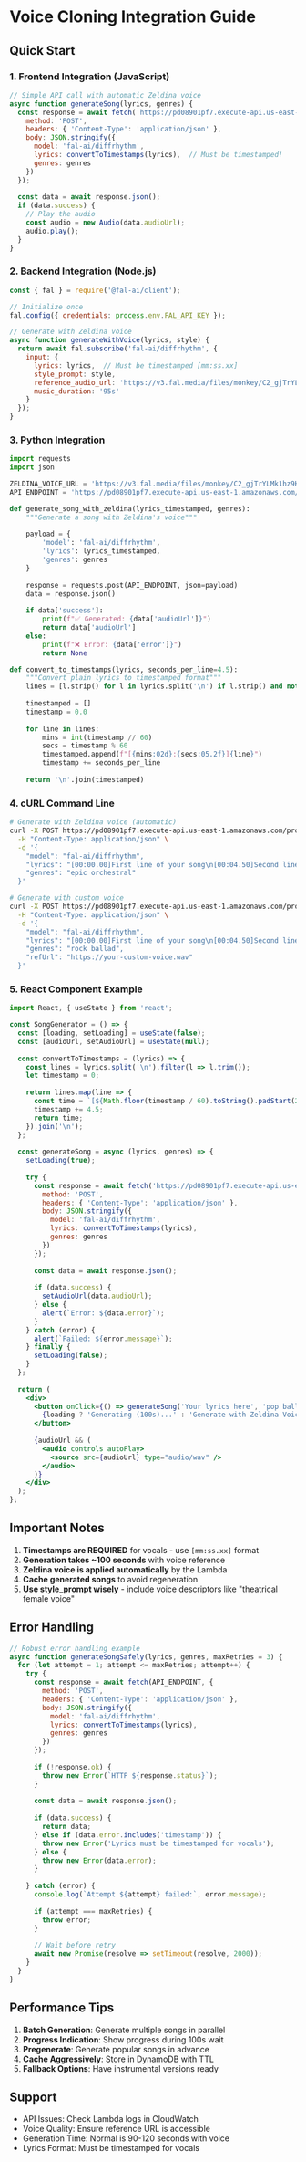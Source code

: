 # Voice Cloning Integration Guide

## Quick Start

### 1. Frontend Integration (JavaScript)
```javascript
// Simple API call with automatic Zeldina voice
async function generateSong(lyrics, genres) {
  const response = await fetch('https://pd08901pf7.execute-api.us-east-1.amazonaws.com/prod/fal/test', {
    method: 'POST',
    headers: { 'Content-Type': 'application/json' },
    body: JSON.stringify({
      model: 'fal-ai/diffrhythm',
      lyrics: convertToTimestamps(lyrics),  // Must be timestamped!
      genres: genres
    })
  });
  
  const data = await response.json();
  if (data.success) {
    // Play the audio
    const audio = new Audio(data.audioUrl);
    audio.play();
  }
}
```

### 2. Backend Integration (Node.js)
```javascript
const { fal } = require('@fal-ai/client');

// Initialize once
fal.config({ credentials: process.env.FAL_API_KEY });

// Generate with Zeldina voice
async function generateWithVoice(lyrics, style) {
  return await fal.subscribe('fal-ai/diffrhythm', {
    input: {
      lyrics: lyrics,  // Must be timestamped [mm:ss.xx]
      style_prompt: style,
      reference_audio_url: 'https://v3.fal.media/files/monkey/C2_gjTrYLMk1hz9KF5vN2_output.wav',
      music_duration: '95s'
    }
  });
}
```

### 3. Python Integration
```python
import requests
import json

ZELDINA_VOICE_URL = 'https://v3.fal.media/files/monkey/C2_gjTrYLMk1hz9KF5vN2_output.wav'
API_ENDPOINT = 'https://pd08901pf7.execute-api.us-east-1.amazonaws.com/prod/fal/test'

def generate_song_with_zeldina(lyrics_timestamped, genres):
    """Generate a song with Zeldina's voice"""
    
    payload = {
        'model': 'fal-ai/diffrhythm',
        'lyrics': lyrics_timestamped,
        'genres': genres
    }
    
    response = requests.post(API_ENDPOINT, json=payload)
    data = response.json()
    
    if data['success']:
        print(f"✅ Generated: {data['audioUrl']}")
        return data['audioUrl']
    else:
        print(f"❌ Error: {data['error']}")
        return None

def convert_to_timestamps(lyrics, seconds_per_line=4.5):
    """Convert plain lyrics to timestamped format"""
    lines = [l.strip() for l in lyrics.split('\n') if l.strip() and not l.startswith('[')]
    
    timestamped = []
    timestamp = 0.0
    
    for line in lines:
        mins = int(timestamp // 60)
        secs = timestamp % 60
        timestamped.append(f"[{mins:02d}:{secs:05.2f}]{line}")
        timestamp += seconds_per_line
    
    return '\n'.join(timestamped)
```

### 4. cURL Command Line
```bash
# Generate with Zeldina voice (automatic)
curl -X POST https://pd08901pf7.execute-api.us-east-1.amazonaws.com/prod/fal/test \
  -H "Content-Type: application/json" \
  -d '{
    "model": "fal-ai/diffrhythm",
    "lyrics": "[00:00.00]First line of your song\n[00:04.50]Second line here",
    "genres": "epic orchestral"
  }'

# Generate with custom voice
curl -X POST https://pd08901pf7.execute-api.us-east-1.amazonaws.com/prod/fal/test \
  -H "Content-Type: application/json" \
  -d '{
    "model": "fal-ai/diffrhythm",
    "lyrics": "[00:00.00]First line of your song\n[00:04.50]Second line here",
    "genres": "rock ballad",
    "refUrl": "https://your-custom-voice.wav"
  }'
```

### 5. React Component Example
```jsx
import React, { useState } from 'react';

const SongGenerator = () => {
  const [loading, setLoading] = useState(false);
  const [audioUrl, setAudioUrl] = useState(null);
  
  const convertToTimestamps = (lyrics) => {
    const lines = lyrics.split('\n').filter(l => l.trim());
    let timestamp = 0;
    
    return lines.map(line => {
      const time = `[${Math.floor(timestamp / 60).toString().padStart(2, '0')}:${(timestamp % 60).toFixed(2).padStart(5, '0')}]${line}`;
      timestamp += 4.5;
      return time;
    }).join('\n');
  };
  
  const generateSong = async (lyrics, genres) => {
    setLoading(true);
    
    try {
      const response = await fetch('https://pd08901pf7.execute-api.us-east-1.amazonaws.com/prod/fal/test', {
        method: 'POST',
        headers: { 'Content-Type': 'application/json' },
        body: JSON.stringify({
          model: 'fal-ai/diffrhythm',
          lyrics: convertToTimestamps(lyrics),
          genres: genres
        })
      });
      
      const data = await response.json();
      
      if (data.success) {
        setAudioUrl(data.audioUrl);
      } else {
        alert(`Error: ${data.error}`);
      }
    } catch (error) {
      alert(`Failed: ${error.message}`);
    } finally {
      setLoading(false);
    }
  };
  
  return (
    <div>
      <button onClick={() => generateSong('Your lyrics here', 'pop ballad')}>
        {loading ? 'Generating (100s)...' : 'Generate with Zeldina Voice'}
      </button>
      
      {audioUrl && (
        <audio controls autoPlay>
          <source src={audioUrl} type="audio/wav" />
        </audio>
      )}
    </div>
  );
};
```

## Important Notes

1. **Timestamps are REQUIRED** for vocals - use `[mm:ss.xx]` format
2. **Generation takes ~100 seconds** with voice reference
3. **Zeldina voice is applied automatically** by the Lambda
4. **Cache generated songs** to avoid regeneration
5. **Use style_prompt wisely** - include voice descriptors like "theatrical female voice"

## Error Handling

```javascript
// Robust error handling example
async function generateSongSafely(lyrics, genres, maxRetries = 3) {
  for (let attempt = 1; attempt <= maxRetries; attempt++) {
    try {
      const response = await fetch(API_ENDPOINT, {
        method: 'POST',
        headers: { 'Content-Type': 'application/json' },
        body: JSON.stringify({
          model: 'fal-ai/diffrhythm',
          lyrics: convertToTimestamps(lyrics),
          genres: genres
        })
      });
      
      if (!response.ok) {
        throw new Error(`HTTP ${response.status}`);
      }
      
      const data = await response.json();
      
      if (data.success) {
        return data;
      } else if (data.error.includes('timestamp')) {
        throw new Error('Lyrics must be timestamped for vocals');
      } else {
        throw new Error(data.error);
      }
      
    } catch (error) {
      console.log(`Attempt ${attempt} failed:`, error.message);
      
      if (attempt === maxRetries) {
        throw error;
      }
      
      // Wait before retry
      await new Promise(resolve => setTimeout(resolve, 2000));
    }
  }
}
```

## Performance Tips

1. **Batch Generation**: Generate multiple songs in parallel
2. **Progress Indication**: Show progress during 100s wait
3. **Pregenerate**: Generate popular songs in advance
4. **Cache Aggressively**: Store in DynamoDB with TTL
5. **Fallback Options**: Have instrumental versions ready

## Support

- API Issues: Check Lambda logs in CloudWatch
- Voice Quality: Ensure reference URL is accessible
- Generation Time: Normal is 90-120 seconds with voice
- Lyrics Format: Must be timestamped for vocals